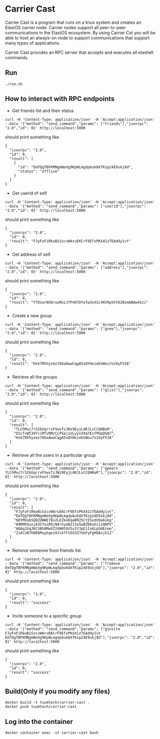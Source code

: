 # Carrier Cast

Carrier Cast is a program that runs on a linux system and creates an ElastOS carrier node.  Carrier nodes support all peer-to-peer communications in the ElastOS ecosystem.  By using Carrier Cst you will be able to host an always-on node to support communications that support many types of applications. 

Carrier Cast provides an RPC server that accepts and executes all elashell commands.  


## Run
```
./run.sh
```

## How to interact with RPC endpoints
- Get friends list and their status
```
curl -H 'Content-Type: application/json' -H 'Accept:application/json' --data '{"method": "send_command","params": ["friends"],"jsonrpc": "2.0","id": 0}' http://localhost:5000
``` 
should print something like
```
{
  "jsonrpc": "2.0",
  "id": 0,
  "result": [
    {
      "id": "EmTQgTBFKMNgmNeXg9KpWLmgdpbuk8XfKzp24E9skj8d",
      "status": "offline"
    }
  ]
}
```
- Get userid of self
```
curl -H 'Content-Type: application/json' -H 'Accept:application/json' --data '{"method": "send_command","params": ["userid"],"jsonrpc": "2.0","id": 0}' http://localhost:5000
```
should print something like
```
{
  "jsonrpc": "2.0",
  "id": 0,
  "result": "FJyFoFiRkoBiSzcvWAruEKCrF9EfxPKX41zTEAddy1vt"
}
```
- Get address of self
```
curl -H 'Content-Type: application/json' -H 'Accept:application/json' --data '{"method": "send_command","params": ["address"],"jsonrpc": "2.0","id": 0}' http://localhost:5000
```
should print something like
```
{
  "jsonrpc": "2.0",
  "id": 0,
  "result": "YTDzwrNXQrouMxzJfPnR7DYefpSnXScXKhRpSVt62NzmABAw4Szi"
}
```
- Create a new group
```
curl -H 'Content-Type: application/json' -H 'Accept:application/json' --data '{"method": "send_command","params": ["gnew"],"jsonrpc": "2.0","id": 0}' http://localhost:5000
```
should print something like
```
{
  "jsonrpc": "2.0",
  "id": 0,
  "result": "Hsk7Rhhyzmz766aAwwCqgA5xQYHoiebSWou7o24yFV3A"
}
```
- Retrieve all the groups 
```
curl -H 'Content-Type: application/json' -H 'Accept:application/json' --data '{"method": "send_command","params": ["glist"],"jsonrpc": "2.0","id": 0}' http://localhost:5000
```
should print something like
```
{
  "jsonrpc": "2.0",
  "id": 0,
  "result": [
    "fLChMuc7rS2kGqrrxFVwvfzJWz9EyjLdKJLvCCQHBaR",
    "D1cfvWT39TciMfvRMzCcPkejsULyyn39q7EsYPDpDGN7",
    "Hsk7Rhhyzmz766aAwwCqgA5xQYHoiebSWou7o24yFV3A"
  ]
}
```
- Retrieve all the users in a particular group
```
curl -H 'Content-Type: application/json' -H 'Accept:application/json' --data '{"method": "send_command","params": ["gpeers fLChMuc7rS2kGqrrxFVwvfzJWz9EyjLdKJLvCCQHBaR"],"jsonrpc": "2.0","id": 0}' http://localhost:5000
```
should print something like
```
{
  "jsonrpc": "2.0",
  "id": 0,
  "result": [
    "FJyFoFiRkoBiSzcvWAruEKCrF9EfxPKX41zTEAddy1vt",
    "EmTQgTBFKMNgmNeXg9KpWLmgdpbuk8XfKzp24E9skj8d",
    "6DtMUa6SQDZdWWE78u2LEZkeDqaBRZSCtESudVQakukg",
    "A9RMhbuxjA35foiR9jN4rhyeN211e5wBZDKoGiisQHPV",
    "AQAq1XqJKCSBh8MwXZ2dHRtbV5v1YJpE11xALpSHErew",
    "2zACoN7hBD6Maybgez8JikfttEG3Z7ebFyFgHQAsjk1Z"
  ]
}
```
- Remove someone from friends list
```
curl -H 'Content-Type: application/json' -H 'Accept:application/json' --data '{"method": "send_command","params": ["fremove EmTQgTBFKMNgmNeXg9KpWLmgdpbuk8XfKzp24E9skj8d"],"jsonrpc": "2.0","id": 0}' http://localhost:5000
```
should print something like
```
{
  "jsonrpc": "2.0",
  "id": 0,
  "result": "success"
}
```
- Invite someone to a specific group
```
curl -H 'Content-Type: application/json' -H 'Accept:application/json' --data '{"method": "send_command","params": ["ginvite FJyFoFiRkoBiSzcvWAruEKCrF9EfxPKX41zTEAddy1vt EmTQgTBFKMNgmNeXg9KpWLmgdpbuk8XfKzp24E9skj8d"],"jsonrpc": "2.0","id": 0}' http://localhost:5000
```
should print something like
```
{
  "jsonrpc": "2.0",
  "id": 0,
  "result": "success"
}
```

## Build(Only if you modify any files)
```
docker build -t tuumtech/carrier-cast .
docker push tuumtech/carrier-cast
```

## Log into the container
```
docker container exec -it carrier-cast bash
```